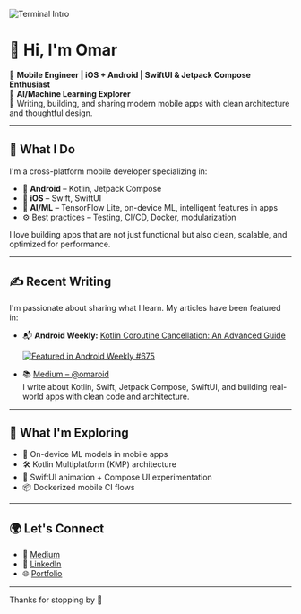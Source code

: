 <!-- Terminal-style animated banner -->
![Terminal Intro](https://gist.githubusercontent.com/OmarDroid/126a86d0be50c58fc967a614755705da/raw/a9b76bc446301eeffd37fdd4232e48442a841b31/omardroid.svg)


# 👋 Hi, I'm Omar

🎯 **Mobile Engineer | iOS + Android | SwiftUI & Jetpack Compose Enthusiast**  
🤖 **AI/Machine Learning Explorer**  
📍 Writing, building, and sharing modern mobile apps with clean architecture and thoughtful design.

---

## 🚀 What I Do

I'm a cross-platform mobile developer specializing in:

- 🧩 **Android** – Kotlin, Jetpack Compose
- 🍎 **iOS** – Swift, SwiftUI
- 🧠 **AI/ML** – TensorFlow Lite, on-device ML, intelligent features in apps  
- ⚙️ Best practices – Testing, CI/CD, Docker, modularization  

I love building apps that are not just functional but also clean, scalable, and optimized for performance.

---

## ✍️ Recent Writing

I'm passionate about sharing what I learn. My articles have been featured in:
- 📬 **Android Weekly:** [Kotlin Coroutine Cancellation: An Advanced Guide](https://omaroid.medium.com/kotlin-coroutine-cancellation-an-advanced-guide-867cb43b5a48)

  [![Featured in Android Weekly #675](https://img.shields.io/badge/Featured%20in-Android%20Weekly%20%23675-blue?style=flat-square&logo=android)](https://androidweekly.net/issues/issue-675)
- 📚 [Medium – @omaroid](https://omaroid.medium.com)  
I write about Kotlin, Swift, Jetpack Compose, SwiftUI, and building real-world apps with clean code and architecture.

---

## 🌱 What I'm Exploring

- 🤖 On-device ML models in mobile apps  
- 🛠️ Kotlin Multiplatform (KMP) architecture  
- 📐 SwiftUI animation + Compose UI experimentation  
- 📦 Dockerized mobile CI flows

---

## 🌍 Let's Connect

- 📝 [Medium](https://omaroid.medium.com)  
- 💼 [LinkedIn](https://linkedin.com/in/andomaroid)  
- 🌐 [Portfolio](https://omardroid.github.io/portfolio/)

---


Thanks for stopping by 🚀
